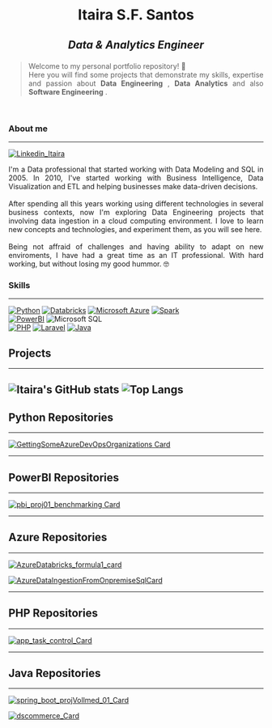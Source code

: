 # <p align="center"> Itaira S.F. Santos </p>

## <p align="center">  *Data & Analytics Engineer* </p> 

> <p style="text-align: justify "> Welcome to my personal portfolio repository! 👋 <br>
>    Here you will find some projects that demonstrate my skills, expertise and passion about <strong>Data Engineering</strong> , <strong>Data Analytics</strong> and also <strong>Software Engineering</strong> . </p>
<br>

### About me
---
[![Linkedin_Itaira](https://img.shields.io/badge/LinkedIn-0077B5?style=for-the-badge&logo=linkedin&logoColor=white)](https://www.linkedin.com/in/itaira-santos/)
<p style="text-align: justify ">  I'm a Data professional that started working with Data Modeling and SQL in 2005. In 2010, I've started working with Business Intelligence, Data Visualization and ETL and helping businesses make data-driven decisions. <br><br>
After spending all this years working using different technologies in several business contexts, now I'm exploring Data Engineering projects that involving data ingestion in a cloud computing environment.
I love to learn new concepts and technologies, and experiment them, as you will see here. <br><br>
Being not affraid of challenges and having ability to adapt on new enviroments, I have had a great time as an IT professional. With hard working, but without losing my good hummor. 🤓 </p>

### Skills
---
[![Python](https://img.shields.io/badge/Python-FFD43B?style=for-the-badge&logo=python&logoColor=blue)](#python-repositories)
[![Databricks](https://img.shields.io/badge/Databricks-FF3621?style=for-the-badge&logo=Databricks&logoColor=white)](#azure-repositories)
[![Microsoft Azure](https://img.shields.io/badge/microsoft%20azure-0089D6?style=for-the-badge&logo=microsoft-azure&logoColor=white)](#azure-repositories) 
[![Spark](https://img.shields.io/badge/Apache_Spark-FFFFFF?style=for-the-badge&logo=apachespark&logoColor=#E35A16)](#azure_repositories) <br>
[![PowerBI](https://img.shields.io/badge/PowerBI-F2C811?style=for-the-badge&logo=Power%20BI&logoColor=white)](#powerbi-repositories)
![Microsoft SQL](https://img.shields.io/badge/Microsoft_SQL_Server-CC2927?style=for-the-badge&logo=microsoft-sql-server&logoColor=white) <br>
[![PHP](https://img.shields.io/badge/PHP-777BB4?style=for-the-badge&logo=php&logoColor=white)](#php-repositories)
[![Laravel](https://img.shields.io/badge/Laravel-FF2D20?style=for-the-badge&logo=laravel&logoColor=white)](#php-repositories)
[![Java](https://img.shields.io/badge/Spring-6DB33F?style=for-the-badge&logo=spring&logoColor=white)](#java-repositories)


## Projects
---
 ![Itaira's GitHub stats](https://github-readme-stats.vercel.app/api?username=ItaSsa&hide=contribs,prs)          ![Top Langs](https://github-readme-stats.vercel.app/api/top-langs/?username=ItaSsa&hide_progress=true)       
---
## Python Repositories
----

[![GettingSomeAzureDevOpsOrganizations Card](https://github-readme-stats.vercel.app/api/pin/?username=ItaSsa&repo=GettingSomeAzureDevOpsOrganizations&theme=highcontrast)](https://github.com/ItaSsa/GettingSomeAzureDevOpsOrganizations)

---
## PowerBI Repositories
---
[![pbi_proj01_benchmarking Card](https://github-readme-stats.vercel.app/api/pin/?username=ItaSsa&repo=pbi_proj01_benchmarking&theme=highcontrast)](https://github.com/ItaSsa/pbi_proj01_benchmarking)

---
## Azure Repositories
---
[![AzureDatabricks_formula1_card](https://github-readme-stats.vercel.app/api/pin/?username=ItaSsa&repo=AzureDatabricks_formula1&theme=highcontrast)](https://github.com/ItaSsa/AzureDatabricks_formula1)

[![AzureDataIngestionFromOnpremiseSqlCard](https://github-readme-stats.vercel.app/api/pin/?username=ItaSsa&repo=projAzureDataIngestionFromOnpremiseSql&theme=highcontrast)](https://github.com/ItaSsa/projAzureDataIngestionFromOnpremiseSql)

---
## PHP Repositories
---

[![app_task_control_Card](https://github-readme-stats.vercel.app/api/pin/?username=ItaSsa&repo=app_task_control&theme=highcontrast)](https://github.com/ItaSsa/app_task_control)

---
## Java Repositories
---
[![spring_boot_projVollmed_01_Card](https://github-readme-stats.vercel.app/api/pin/?username=ItaSsa&repo=spring_boot_projVollmed_01&theme=highcontrast)](https://github.com/ItaSsa/spring_boot_projVollmed_01)

[![dscommerce_Card](https://github-readme-stats.vercel.app/api/pin/?username=ItaSsa&repo=dscommerce&theme=highcontrast)](https://github.com/ItaSsa/dscommerce)
